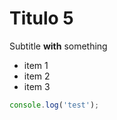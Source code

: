 Titulo 5
=====

Subtitle **with** something

* item 1
* item 2
* item 3

```js
console.log('test');
```

